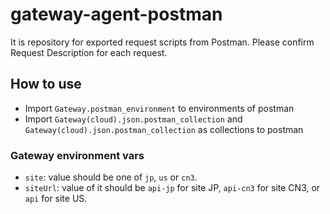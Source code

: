 # gateway-agent-postman
It is repository for exported request scripts from Postman.
Please confirm Request Description for each request.

## How to use

- Import `Gateway.postman_environment` to environments of postman
- Import `Gateway(cloud).json.postman_collection` and `Gateway(cloud).json.postman_collection` as collections to postman

### Gateway environment vars
- `site`: value should be one of `jp`, `us` or `cn3`.
- `siteUrl`: value of it should be `api-jp` for site JP, `api-cn3` for site CN3, or `api` for site US.
